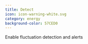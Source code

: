 ```yaml
---
title: Detect
icon: icon-warning-white.svg
category: energy
background-color: 57CED0
---
```


Enable fluctuation detection and alerts
